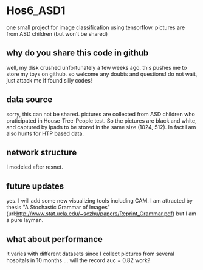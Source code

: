 # Hos6_ASD1
one small project for image classification using tensorflow. pictures are from ASD children (but won't be shared)

## why do you share this code in github
well, my disk crushed unfortunately a few weeks ago. this pushes me to store my toys on github. so welcome any doubts and questions! do not wait, just attack me if found silly codes! 

## data source
sorry, this can not be shared. pictures are collected from ASD children who praticipated in House-Tree-People test. So the pictures are black and white, and captured by ipads to be stored in the same size (1024, 512). In fact I am also hunts for HTP based data.

## network structure
I modeled after resnet.

## future updates
yes. I will add some new visualizing tools including CAM. I am attracted by thesis "A Stochastic Grammar of Images" (url:http://www.stat.ucla.edu/~sczhu/papers/Reprint_Grammar.pdf) but I am a pure layman. 

## what about performance
it varies with different datasets since I collect pictures from several hospitals in 10 months ... will the record auc = 0.82 work?





